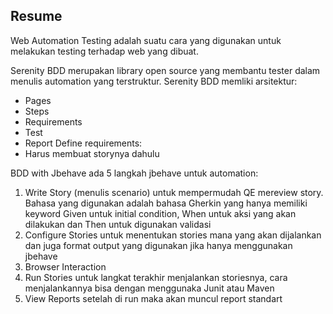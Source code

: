 ## Resume
Web Automation Testing adalah suatu cara yang digunakan untuk melakukan testing terhadap web yang dibuat. 

Serenity BDD merupakan library open source yang membantu tester dalam menulis automation yang terstruktur. Serenity BDD memliki arsitektur:
- Pages
- Steps
- Requirements
- Test
- Report
Define requirements:
- Harus membuat storynya dahulu

BDD with Jbehave
ada 5 langkah jbehave untuk automation:
1. Write Story (menulis scenario) untuk mempermudah QE mereview story. Bahasa yang digunakan adalah bahasa Gherkin yang hanya memiliki keyword Given untuk initial condition, When untuk aksi yang akan dilakukan dan Then untuk digunakan validasi
2. Configure Stories untuk menentukan stories mana yang akan dijalankan dan juga format output yang digunakan jika hanya menggunakan jbehave
3. Browser Interaction 
4. Run Stories untuk langkat terakhir menjalankan storiesnya, cara menjalankannya bisa dengan menggunaka Junit atau Maven
5. View Reports setelah di run maka akan muncul report standart 
